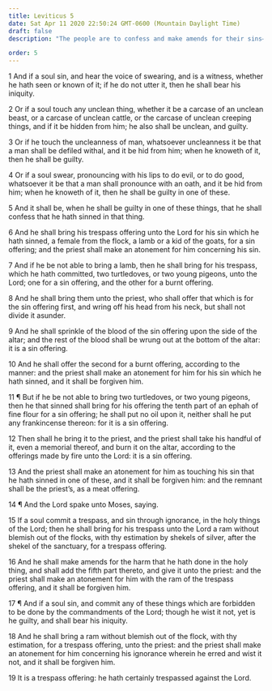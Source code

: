 ```yaml
---
title: Leviticus 5
date: Sat Apr 11 2020 22:50:24 GMT-0600 (Mountain Daylight Time)
draft: false
description: "The people are to confess and make amends for their sins—Forgiveness comes through a trespass offering—Priests thereby make an atonement for sin."

order: 5
---
```

    
1 And if a soul sin, and hear the voice of swearing, and is a witness, whether he hath seen or known of it; if he do not utter it, then he shall bear his iniquity.

2 Or if a soul touch any unclean thing, whether it be a carcase of an unclean beast, or a carcase of unclean cattle, or the carcase of unclean creeping things, and if it be hidden from him; he also shall be unclean, and guilty.

3 Or if he touch the uncleanness of man, whatsoever uncleanness it be that a man shall be defiled withal, and it be hid from him; when he knoweth of it, then he shall be guilty.

4 Or if a soul swear, pronouncing with his lips to do evil, or to do good, whatsoever it be that a man shall pronounce with an oath, and it be hid from him; when he knoweth of it, then he shall be guilty in one of these.

5 And it shall be, when he shall be guilty in one of these things, that he shall confess that he hath sinned in that thing.

6 And he shall bring his trespass offering unto the Lord for his sin which he hath sinned, a female from the flock, a lamb or a kid of the goats, for a sin offering; and the priest shall make an atonement for him concerning his sin.

7 And if he be not able to bring a lamb, then he shall bring for his trespass, which he hath committed, two turtledoves, or two young pigeons, unto the Lord; one for a sin offering, and the other for a burnt offering.

8 And he shall bring them unto the priest, who shall offer that which is for the sin offering first, and wring off his head from his neck, but shall not divide it asunder.

9 And he shall sprinkle of the blood of the sin offering upon the side of the altar; and the rest of the blood shall be wrung out at the bottom of the altar: it is a sin offering.

10 And he shall offer the second for a burnt offering, according to the manner: and the priest shall make an atonement for him for his sin which he hath sinned, and it shall be forgiven him.

11 ¶ But if he be not able to bring two turtledoves, or two young pigeons, then he that sinned shall bring for his offering the tenth part of an ephah of fine flour for a sin offering; he shall put no oil upon it, neither shall he put any frankincense thereon: for it is a sin offering.

12 Then shall he bring it to the priest, and the priest shall take his handful of it, even a memorial thereof, and burn it on the altar, according to the offerings made by fire unto the Lord: it is a sin offering.

13 And the priest shall make an atonement for him as touching his sin that he hath sinned in one of these, and it shall be forgiven him: and the remnant shall be the priest’s, as a meat offering.

14 ¶ And the Lord spake unto Moses, saying.

15 If a soul commit a trespass, and sin through ignorance, in the holy things of the Lord; then he shall bring for his trespass unto the Lord a ram without blemish out of the flocks, with thy estimation by shekels of silver, after the shekel of the sanctuary, for a trespass offering.

16 And he shall make amends for the harm that he hath done in the holy thing, and shall add the fifth part thereto, and give it unto the priest: and the priest shall make an atonement for him with the ram of the trespass offering, and it shall be forgiven him.

17 ¶ And if a soul sin, and commit any of these things which are forbidden to be done by the commandments of the Lord; though he wist it not, yet is he guilty, and shall bear his iniquity.

18 And he shall bring a ram without blemish out of the flock, with thy estimation, for a trespass offering, unto the priest: and the priest shall make an atonement for him concerning his ignorance wherein he erred and wist it not, and it shall be forgiven him.

19 It is a trespass offering: he hath certainly trespassed against the Lord.
